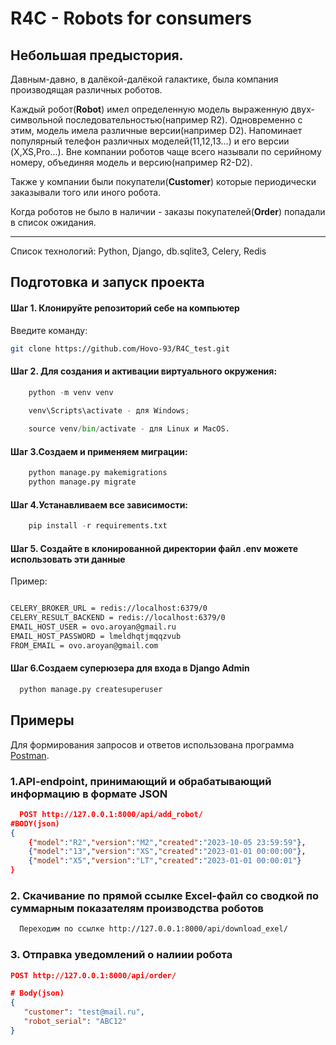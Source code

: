 # R4C - Robots for consumers

## Небольшая предыстория.
Давным-давно, в далёкой-далёкой галактике, была компания производящая различных 
роботов. 

Каждый робот(**Robot**) имел определенную модель выраженную двух-символьной 
последовательностью(например R2). Одновременно с этим, модель имела различные 
версии(например D2). Напоминает популярный телефон различных моделей(11,12,13...) и его версии
(X,XS,Pro...). Вне компании роботов чаще всего называли по серийному номеру, объединяя модель и версию(например R2-D2).

Также у компании были покупатели(**Customer**) которые периодически заказывали того или иного робота. 

Когда роботов не было в наличии - заказы покупателей(**Order**) попадали в список ожидания.

---
Список технологий: Python, Django, db.sqlite3, Celery, Redis

## Подготовка и запуск проекта

#### Шаг 1. Клонируйте репозиторий себе на компьютер
Введите команду:
```bash
git clone https://github.com/Hovo-93/R4C_test.git
```
#### Шаг 2. Для создания и активации виртуального окружения:
```python
    python -m venv venv

    venv\Scripts\activate - для Windows;
    
    source venv/bin/activate - для Linux и MacOS.
```
#### Шаг 3.Создаем и применяем миграции:
```python
    python manage.py makemigrations
    python manage.py migrate
```
#### Шаг 4.Устанавливаем все зависимости:
```python
    pip install -r requirements.txt
```

#### Шаг 5. Создайте в клонированной директории файл .env можете использовать эти данные
Пример:
```bash

CELERY_BROKER_URL = redis://localhost:6379/0
CELERY_RESULT_BACKEND = redis://localhost:6379/0
EMAIL_HOST_USER = ovo.aroyan@gmail.ru
EMAIL_HOST_PASSWORD = lmeldhqtjmqqzvub
FROM_EMAIL = ovo.aroyan@gmail.com

```

#### Шаг 6.Создаем  суперюзера для входа в Django Admin
```python
  python manage.py createsuperuser
```

## Примеры
Для формирования запросов и ответов использована программа [Postman](https://www.postman.com/).

### 1.API-endpoint, принимающий и обрабатывающий информацию в формате JSON
```json
  POST http://127.0.0.1:8000/api/add_robot/
#BODY(json)
{
    {"model":"R2","version":"M2","created":"2023-10-05 23:59:59"},
    {"model":"13","version":"XS","created":"2023-01-01 00:00:00"},
    {"model":"X5","version":"LT","created":"2023-01-01 00:00:01"}
}
```
### 2. Скачивание по прямой ссылке Excel-файл со сводкой по суммарным показателям производства роботов
```html
  Переходим по ссылке http://127.0.0.1:8000/api/download_exel/
```
### 3. Отправка уведомлений о налиии робота
```json
POST http://127.0.0.1:8000/api/order/

# Body(json)
{
   "customer": "test@mail.ru",
   "robot_serial": "ABC12"
}
```